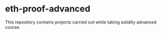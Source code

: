 # eth-proof-advanced

 This repository contains  projects carried out while taking solidity advanced course.
